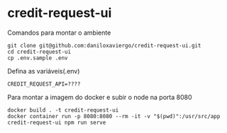# credit-request-ui

Comandos para montar o ambiente

```
git clone git@github.com:daniloxaviergo/credit-request-ui.git
cd credit-request-ui
cp .env.sample .env
```

Defina as variáveis(.env)
```
CREDIT_REQUEST_API=????
```

Para montar a imagem do docker e subir o node na porta 8080
```
docker build . -t credit-request-ui
docker container run -p 8080:8080 --rm -it -v "$(pwd)":/usr/src/app credit-request-ui npm run serve
```
